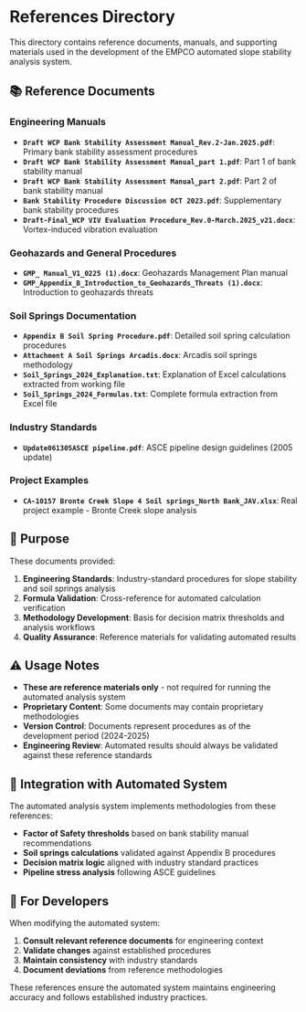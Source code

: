 # References Directory

This directory contains reference documents, manuals, and supporting materials used in the development of the EMPCO automated slope stability analysis system.

## 📚 Reference Documents

### **Engineering Manuals**
- **`Draft WCP Bank Stability Assessment Manual_Rev.2-Jan.2025.pdf`**: Primary bank stability assessment procedures
- **`Draft WCP Bank Stability Assessment Manual_part 1.pdf`**: Part 1 of bank stability manual
- **`Draft WCP Bank Stability Assessment Manual_part 2.pdf`**: Part 2 of bank stability manual
- **`Bank Stability Procedure Discussion OCT 2023.pdf`**: Supplementary bank stability procedures
- **`Draft-Final_WCP VIV Evaluation Procedure_Rev.0-March.2025_v21.docx`**: Vortex-induced vibration evaluation

### **Geohazards and General Procedures**
- **`GMP_ Manual_V1_0225 (1).docx`**: Geohazards Management Plan manual
- **`GMP_Appendix_B_Introduction_to_Geohazards_Threats (1).docx`**: Introduction to geohazards threats

### **Soil Springs Documentation**
- **`Appendix B Soil Spring Procedure.pdf`**: Detailed soil spring calculation procedures
- **`Attachment A Soil Springs Arcadis.docx`**: Arcadis soil springs methodology
- **`Soil_Springs_2024_Explanation.txt`**: Explanation of Excel calculations extracted from working file
- **`Soil_Springs_2024_Formulas.txt`**: Complete formula extraction from Excel file

### **Industry Standards**
- **`Update061305ASCE pipeline.pdf`**: ASCE pipeline design guidelines (2005 update)

### **Project Examples**
- **`CA-10157 Bronte Creek Slope 4 Soil springs_North Bank_JAV.xlsx`**: Real project example - Bronte Creek slope analysis

## 🎯 Purpose

These documents provided:

1. **Engineering Standards**: Industry-standard procedures for slope stability and soil springs analysis
2. **Formula Validation**: Cross-reference for automated calculation verification  
3. **Methodology Development**: Basis for decision matrix thresholds and analysis workflows
4. **Quality Assurance**: Reference materials for validating automated results

## ⚠️ Usage Notes

- **These are reference materials only** - not required for running the automated analysis system
- **Proprietary Content**: Some documents may contain proprietary methodologies
- **Version Control**: Documents represent procedures as of the development period (2024-2025)
- **Engineering Review**: Automated results should always be validated against these reference standards

## 🔗 Integration with Automated System

The automated analysis system implements methodologies from these references:

- **Factor of Safety thresholds** based on bank stability manual recommendations
- **Soil springs calculations** validated against Appendix B procedures
- **Decision matrix logic** aligned with industry standard practices
- **Pipeline stress analysis** following ASCE guidelines

## 📖 For Developers

When modifying the automated system:

1. **Consult relevant reference documents** for engineering context
2. **Validate changes** against established procedures  
3. **Maintain consistency** with industry standards
4. **Document deviations** from reference methodologies

These references ensure the automated system maintains engineering accuracy and follows established industry practices.
